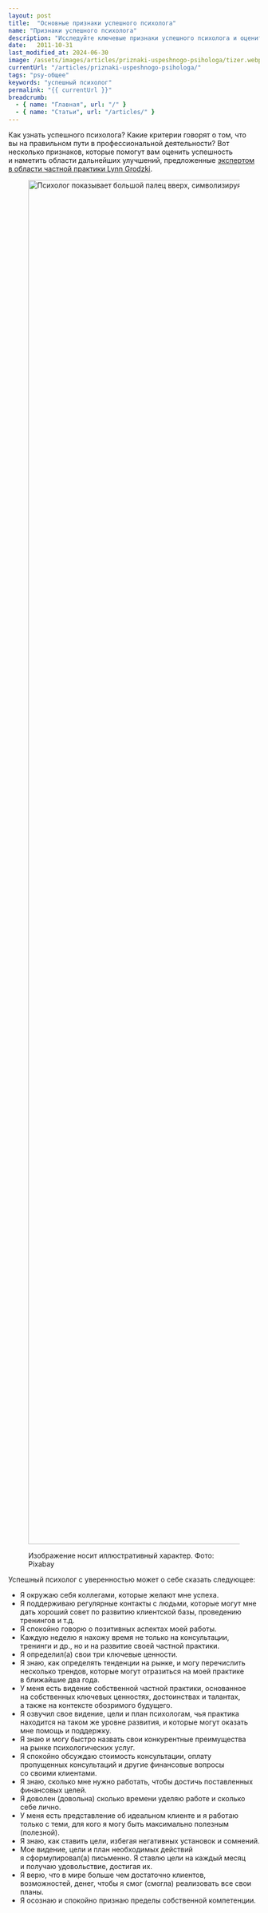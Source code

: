 ```yaml
---
layout: post
title:  "Основные признаки успешного психолога"
name: "Признаки успешного психолога"
description: "Исследуйте ключевые признаки успешного психолога и оцените свои профессиональные достижения с помощью критериев, предложенных экспертом Lynn Grodzki."
date:   2011-10-31			 
last_modified_at: 2024-06-30
image: /assets/images/articles/priznaki-uspeshnogo-psihologa/tizer.webp
currentUrl: "/articles/priznaki-uspeshnogo-psihologa/"
tags: "psy-общее"
keywords: "успешный психолог"
permalink: "{{ currentUrl }}"
breadcrumb:
  - { name: "Главная", url: "/" }
  - { name: "Статьи", url: "/articles/" }
---
```



<p>Как&nbsp;узнать успешного психолога? Какие критерии говорят о&nbsp;том, что вы&nbsp;на&nbsp;правильном пути в&nbsp;профессиональной деятельности? Вот несколько признаков, которые помогут вам оценить успешность и&nbsp;наметить области дальнейших улучшений, предложенные <a class="link" href="https://privatepracticesuccess.com/">экспертом в&nbsp;области частной практики Lynn Grodzki</a>.</p>


<figure itemscope itemtype="http://schema.org/ImageObject">
      <link itemprop="url"
        href="https://res.cloudinary.com/bartoshevich/image/upload/f_auto,q_auto/v1720341733/psycareer/pixabay-323.jpg">
      <img class="image" 
        src="https://res.cloudinary.com/bartoshevich/image/upload/f_auto,q_auto/v1720341733/psycareer/pixabay-323.jpg"
        srcset="https://res.cloudinary.com/bartoshevich/image/upload/w_640/f_auto,q_auto/v1720341733/psycareer/pixabay-323.jpg 640w, 
          https://res.cloudinary.com/bartoshevich/image/upload/w_800/f_auto,q_auto/v1720341733/psycareer/pixabay-323.jpg 800w,
          https://res.cloudinary.com/bartoshevich/image/upload/w_1250/f_auto,q_auto/v1720341733/psycareer/pixabay-323.jpg  1250w, 
          https://res.cloudinary.com/bartoshevich/image/upload/w_1980/f_auto,q_auto/v1720341733/psycareer/pixabay-323.jpg  1980w, 
          https://res.cloudinary.com/bartoshevich/image/upload/w_2500/f_auto,q_auto/v1720341733/psycareer/pixabay-323.jpg  2500w,
          https://res.cloudinary.com/bartoshevich/image/upload/w_3000/f_auto,q_auto/v1720341733/psycareer/pixabay-323.jpg  3000w,
          https://res.cloudinary.com/bartoshevich/image/upload/w_4000/f_auto,q_auto/v1720341733/psycareer/pixabay-323.jpg  4000w,
          https://res.cloudinary.com/bartoshevich/image/upload/f_auto,q_auto/v1720341733/psycareer/pixabay-323.jpg 4365w"
        sizes="(max-width: 1200px) 100vw, 65vw" alt="Психолог показывает большой палец вверх, символизируя успех."
        width="4365" height="2734" itemprop="contentUrl">
      <figcaption class="figcaption">
        <p>Изображение носит иллюстративный характер. Фото: Pixabay</p>
      </figcaption>

</figure>


<div class="row-gap--xs">
<p>Успешный психолог с&nbsp;уверенностью может о&nbsp;себе сказать следующее:</p>
<ul class="row-gap--xs list--leftpadding">
<li>Я&nbsp;окружаю себя коллегами, которые желают мне успеха.</li> <li>Я&nbsp;поддерживаю регулярные контакты с&nbsp;людьми, которые могут мне дать хороший совет по&nbsp;развитию клиентской базы, проведению тренингов и&nbsp;т.д.</li> <li>Я&nbsp;спокойно говорю о&nbsp;позитивных аспектах моей работы.</li> <li>Каждую неделю я&nbsp;нахожу время не&nbsp;только на&nbsp;консультации, тренинги и&nbsp;др., но&nbsp;и&nbsp;на&nbsp;развитие своей частной практики.</li> <li>Я&nbsp;определил(а) свои три ключевые ценности.</li> <li>Я&nbsp;знаю, как определять тенденции на&nbsp;рынке, и&nbsp;могу перечислить несколько трендов, которые могут отразиться на&nbsp;моей практике в&nbsp;ближайшие два года.</li> <li>У&nbsp;меня есть видение собственной частной практики, основанное на&nbsp;собственных ключевых ценностях, достоинствах и&nbsp;талантах, а&nbsp;также на&nbsp;контексте обозримого будущего.</li> <li>Я&nbsp;озвучил свое видение, цели и&nbsp;план психологам, чья практика находится на&nbsp;таком&nbsp;же уровне развития, и&nbsp;которые могут оказать мне помощь и&nbsp;поддержку.</li> <li>Я&nbsp;знаю и&nbsp;могу быстро назвать свои конкурентные преимущества на&nbsp;рынке психологических услуг.</li> <li>Я&nbsp;спокойно обсуждаю стоимость консультации, оплату пропущенных консультаций и&nbsp;другие финансовые вопросы со&nbsp;своими клиентами.</li> <li>Я&nbsp;знаю, сколько мне нужно работать, чтобы достичь поставленных финансовых целей.</li> <li>Я&nbsp;доволен (довольна) сколько времени уделяю работе и&nbsp;сколько себе лично.</li> <li>У&nbsp;меня есть представление об&nbsp;идеальном клиенте и&nbsp;я&nbsp;работаю только с&nbsp;теми, для кого я&nbsp;могу быть максимально полезным (полезной).</li> <li>Я&nbsp;знаю, как ставить цели, избегая негативных установок и&nbsp;сомнений.</li> <li>Мое видение, цели и&nbsp;план необходимых действий я&nbsp;сформулировал(а) письменно. Я&nbsp;ставлю цели на&nbsp;каждый месяц и&nbsp;получаю удовольствие, достигая&nbsp;их.</li> <li>Я&nbsp;верю, что в&nbsp;мире больше чем достаточно клиентов, возможностей, денег, чтобы я&nbsp;смог (смогла) реализовать все свои планы.</li> <li>Я&nbsp;осознаю и&nbsp;спокойно признаю пределы собственной компетенции.</li>
</ul>

</div>
   
  